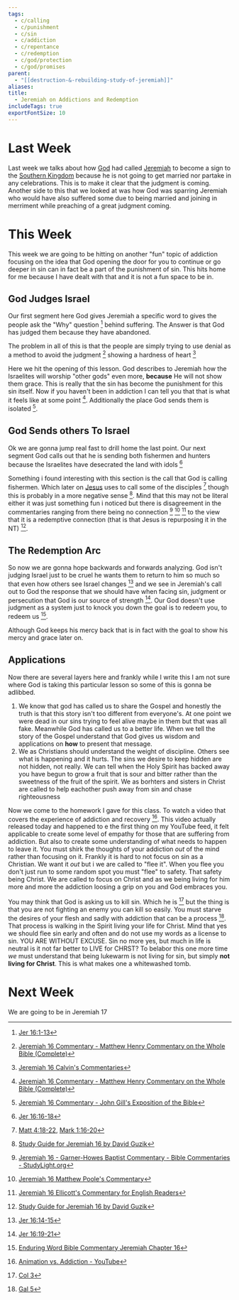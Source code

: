 ```yaml
---
tags:
  - c/calling
  - c/punishment
  - c/sin
  - c/addiction
  - c/repentance
  - c/redemption
  - c/god/protection
  - c/god/promises
parent:
  - "[[destruction-&-rebuilding-study-of-jeremiah]]"
aliases:
title:
  - Jeremiah on Addictions and Redemption
includeTags: true
exportFontSize: 10
---
```

# Last Week
Last week we talks about how [God](God.md) had called [Jeremiah](p-jeremiah.md) to become a sign to the [Southern Kingdom](Southern%20Kingdom.md) because he is not going to get married nor partake in any celebrations. This is to make it clear that the judgment is coming.
Another side to this that we looked at was how God was sparring Jeremiah who would have also suffered some due to being married and joining in merriment while preaching of a great judgment coming.

# This Week
This week we are going to be hitting on another "fun" topic of addiction focusing on the idea that God opening the door for you to continue or go deeper in sin can in fact be a part of the punishment of sin. This hits home for me because I have dealt with that and it is not a fun space to be in.

## God Judges Israel
Our first segment here God gives Jeremiah a specific word to gives the people ask the "Why" question [^1] behind suffering. The Answer is that God has judged them because they have abandoned.

The problem in all of this is that the people are simply trying to use denial as a method to avoid the judgment [^matthew-henry] showing a hardness of heart [^john-calvin]

Here we hit the opening of this lesson. God describes to Jeremiah how the Israelites will worship "other gods" even more, **because** He will not show them grace. This is really that the sin has become the punishment for this sin itself.
Now if you haven't been in addiction I can tell you that that is what it feels like at some point [^matthew-henry]. Additionally the place God sends them is isolated [^john-gill].

## God Sends others To Israel

Ok we are gonna jump real fast to drill home the last point. Our next segment God calls out that he is sending both fishermen and hunters  because the Israelites have desecrated the land with idols [^2]


Something i found interesting with this section is the call that God is calling fishermen. Which later on [Jesus](jesus.md) uses to call some of the disciples [^5] though this is probably in a more negative sense [^guzik]. Mind that this may not be literal either it was just something fun i noticed but there is disagreement in the commentaries ranging from there being no connection [^garner-howes] [^matthew-poole] [^ellicott] to the view that it is a redemptive connection (that is that Jesus is repurposing it in the NT) [^guzik].

## The Redemption Arc
So now we are gonna hope backwards and forwards analyzing. God isn't judging Israel just to be cruel he wants them to return to him so much so that even how others see Israel changes [^3] and we see in Jeremiah's call out to God the response that we should have when facing sin, judgment or persecution that God is our source of strength [^4]. Our God doesn't use judgment as a system just to knock you down the goal is to redeem you, to redeem us [^enduring-word].

Although God keeps his mercy back that is in fact with the goal to show his mercy and grace later on.

## Applications
Now there are several layers here and frankly while I write this I am not sure where God is taking this particular lesson so some of this is gonna be adlibbed. 
1. We know that god has called us to share the Gospel and honestly the truth is that this story isn't too different from everyone's. At one point we were dead in our sins trying to feel alive maybe in them but that was all fake. Meanwhile God has called us to a better life. When we tell the story of the Gospel understand that God gives us wisdom and applications on **how** to present that message.
2. We as Christians should understand the weight of discipline. Others see what is happening and it hurts. The sins we desire to keep hidden are not hidden, not really. We can tell when the Holy Spirit has backed away you have begun to grow a fruit that is sour and bitter rather than the sweetness of the fruit of the spirit. We as borhters and sisters in Christ are called to help eachother push away from sin and chase righteousness


Now we come to the homework I gave for this class. To watch a video that covers the experience of addiction and recovery [^6]. This video actually released today and happened to e the first thing on my YouTube feed, it felt applicable to create some level of empathy for those that are suffering from addiction. But also to create some understanding of what needs to happen to leave it. You must shirk the thoughts of your addiction *out* of the mind rather than focusing on it. Frankly it is hard to not focus on sin as a Christian. We want it *out* but i we are called to "flee it". When you flee you don't just run to some random spot you must "flee" to safety. That safety being Christ. We are called to focus on Christ and as we being living for him more and more the addiction loosing a grip on you and God embraces you.

You may think that God is asking us to kill sin. Which he is [^7] but the thing is that you are not fighting an enemy you can kill so easily. You must starve the desires of your flesh and sadly with addiction that can be a process [^8]. That process is walking in the Spirit living your life for Christ. Mind that yes we should flee sin early and often and do not use my words as a license to sin. YOU ARE WITHOUT EXCUSE. Sin no more yes, but much in life is neutral is it not far better to LIVE for CHRST? To belabor this one more time *we* must understand that being lukewarm is not living for sin, but simply **not living for Christ**. This is what makes one a whitewashed tomb. 

# Next Week
We are going to be in Jeremiah 17



[^1]: [Jer 16:1-13](Jer%2016.md)
[^2]: [Jer 16:16-18](Jer%2016.md)
[^guzik]: [Study Guide for Jeremiah 16 by David Guzik](https://www.blueletterbible.org/comm/guzik_david/study-guide/jeremiah/jeremiah-16.cfm)
[^garner-howes]: [Jeremiah 16 - Garner-Howes Baptist Commentary - Bible Commentaries - StudyLight.org](https://www.studylight.org/commentaries/eng/ghb/jeremiah-16.html)
[^matthew-poole]: [Jeremiah 16 Matthew Poole's Commentary](https://biblehub.com/commentaries/poole/jeremiah/16.htm)
[^ellicott]: [Jeremiah 16 Ellicott's Commentary for English Readers](https://biblehub.com/commentaries/ellicott/jeremiah/16.htm)
[^john-gill]: [Jeremiah 16 Commentary - John Gill's Exposition of the Bible](https://www.biblestudytools.com/commentaries/gills-exposition-of-the-bible/jeremiah-16/)
[^matthew-henry]: [Jeremiah 16 Commentary - Matthew Henry Commentary on the Whole Bible (Complete)](https://www.biblestudytools.com/commentaries/matthew-henry-complete/jeremiah/16.html)
[^enduring-word]: [Enduring Word Bible Commentary Jeremiah Chapter 16](https://enduringword.com/bible-commentary/jeremiah-16/)
[^john-calvin]: [Jeremiah 16 Calvin's Commentaries](https://biblehub.com/commentaries/calvin/jeremiah/16.htm#:~:text=He%20shews%20here%20what%20we,evil%2C%20as%20Jeremiah%20shews%2C%20prevailed)
[^3]: [Jer 16:14-15](Jer%2016.md)
[^4]: [Jer 16:19-21](Jer%2016.md)
[^5]: [Matt 4:18-22](Matt%204.md), [Mark 1:16-20](Mark%201.md)

[^6]: [Animation vs. Addiction - YouTube](https://youtu.be/KoB2cqmYZNg?si=gk14VG62aCOL8F4B)

[^7]: [Col 3](Col%203.md)
[^8]: [Gal 5](Gal%205.md)